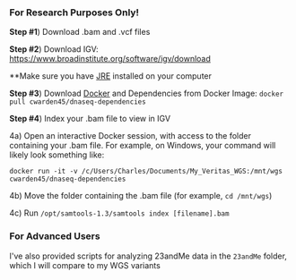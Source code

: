 ### For Research Purposes Only! ###

**Step #1**) Download .bam and .vcf files

**Step #2**) Download IGV: https://www.broadinstitute.org/software/igv/download

**Make sure you have [JRE](http://www.oracle.com/technetwork/java/javase/downloads/jre8-downloads-2133155.html) installed on your computer

**Step #3**) Download [Docker](https://docs.docker.com/engine/installation/) and Dependencies from Docker Image: `docker pull cwarden45/dnaseq-dependencies`

**Step #4**) Index your .bam file to view in IGV

4a) Open an interactive Docker session, with access to the folder containing your .bam file.  For example, on Windows, your command will likely look something like:

```
docker run -it -v /c/Users/Charles/Documents/My_Veritas_WGS:/mnt/wgs cwarden45/dnaseq-dependencies
```

4b) Move the folder containing the .bam file (for example, `cd /mnt/wgs`)

4c) Run `/opt/samtools-1.3/samtools index [filename].bam`


### For Advanced Users ###

I've also provided scripts for analyzing 23andMe data in the `23andMe` folder, which I will compare to my WGS variants

